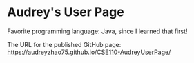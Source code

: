 # Audrey's User Page

Favorite programming language: Java, since I learned that first!

The URL for the published GitHub page:
https://audreyzhao75.github.io/CSE110-AudreyUserPage/
